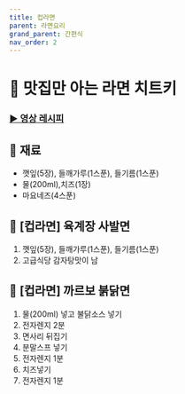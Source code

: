 ```yaml
---
title: 컵라면
parent: 라면요리
grand_parent: 간편식
nav_order: 2
---
```


# 🍜 맛집만 아는 라면 치트키

### [▶️ 영상 레시피](https://www.youtube.com/shorts/xLqzgM_l6Eo)

## 🧂 재료
- 깻잎(5장), 들깨가루(1스푼), 들기름(1스푼)
- 물(200ml),치즈(1장) 
- 마요네즈(4스푼)

## 🍳 [컵라면] 육계장 사발면
1. 깻잎(5장), 들깨가루(1스푼), 들기름(1스푼)
2. 고급식당 감자탕맛이 남

## 🍳 [컵라면] 까르보 붉닭면
1. 물(200ml) 넣고 불닭소스 넣기 
2. 전자렌지 2분
3. 면사리 뒤집기
4. 분말스프 넣기
5. 전자렌지 1분
6. 치즈넣기
7. 전자렌지 1분
